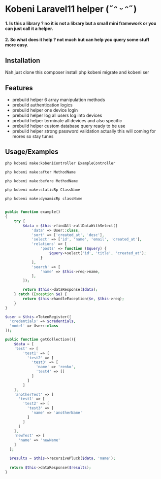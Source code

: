 
# Kobeni Laravel11 helper (˶ᵔ ᵕ ᵔ˶)

#### 1. Is this a library ? no it is not a library but a small mini framework or you can just call it a helper.

#### 2. So what does it help ? not much but can help you query some stuff more easy.



## Installation

Nah just clone this composer install php kobeni migrate and kobeni ser
    
## Features

- prebuild helper 6 array manipulation methods
- prebuild authentication logics 
- prebuild helper one device login 
- prebuild helper log all users log into devices
- prebuild helper terminate all devices and also specific
- prebuild helper custom database query ready to be use
- prebuild helper strong password validation actually this will coming for mores so stay tunes

## Usage/Examples

```bash
php kobeni make:kobeniController ExampleController

php kobeni make:after MethodName

php kobeni make:before MethodName

php kobeni make:staticRp ClassName

php kobeni make:dynamicRp className
```

```php

public function example()
{
    try {
        $data = $this->findAll->allDataWithSelect([
            'data' => User::class,
            'sort' => ['created_at', 'desc'],
            'select' => ['id', 'name', 'email', 'created_at'],
            'relations' => [
                'posts' => function ($query) {
                    $query->select('id', 'title', 'created_at');
                }
            ],
            'search' => [
                'name' => $this->req->name,
            ],
        ]);

        return $this->dataResponse($data);
    } catch (Exception $e) {
        return $this->handleException($e, $this->req);
    }
}

$user = $this->TokenRegister([
  'credentials' => $credentials,
  'model' => User::class
]);

public function getCollection(){
    $data = [
    'test' => [
        'test1' => [
          'test2' => [
            'test3' => [
              'name' => 'renko',
              'test4' => []
            ]
          ]
        ]
    ],
    'anotherTest' => [
      'test1' => [
        'test2' => [
          'test3' => [
            'name' => 'anotherName'
          ]
        ]
      ]
    ],
    'newTest' => [
      'name' => 'newName'
    ]
  ];

  $results = $this->recursivePluck($data, 'name');
        
  return $this->dataResponse($results);
}

```

